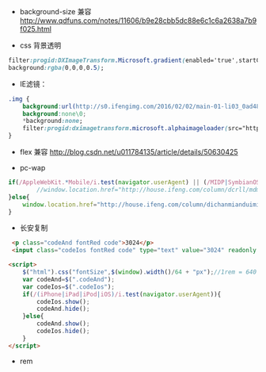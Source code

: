 - background-size 兼容  http://www.qdfuns.com/notes/11606/b9e28cbb5dc88e6c1c6a2638a7b9f025.html

- css 背景透明      
```css
filter:progid:DXImageTransform.Microsoft.gradient(enabled='true',startColorstr='#7F000000', endColorstr='#7F000000');
background:rgba(0,0,0,0.5);
```
- IE滤镜：   
```css
.img {
	background:url(http://s0.ifengimg.com/2016/02/02/main-01-li03_0ad488c7.png);
	background:none\0;
	*background:none; 
	filter:progid:dximagetransform.microsoft.alphaimageloader(src="http://s0.ifengimg.com/2016/02/02/main-01-li03_0ad488c7.png", sizingmethod="scale");
}
```
- flex 兼容  http://blog.csdn.net/u011784135/article/details/50630425

- pc-wap
```js
if(/AppleWebKit.*Mobile/i.test(navigator.userAgent) || (/MIDP|SymbianOS|NOKIA|SAMSUNG|LG|NEC|TCL|Alcatel|BIRD|DBTEL|Dopod|PHILIPS|HAIER|LENOVO|MOT-|Nokia|SonyEricsson|SIE-|Amoi|ZTE|Android|webOS|iPhone|iPod|BlackBerry/i.test(navigator.userAgent))){ 
		//window.location.href="http://house.ifeng.com/column/dcrll/mdm04"; 
}else{
	window.location.href="http://house.ifeng.com/column/dichanmianduimian/mdm04"; 
}
```

- 长安复制
```html
 <p class="codeAnd fontRed code">3024</p>
 <input class="codeIos fontRed code" type="text" value="3024" readonly />

<script>
	$("html").css("fontSize",$(window).width()/64 + "px");//1rem = 640 / 64
	var codeAnd=$(".codeAnd");
	var codeIos=$(".codeIos");
	if(/(iPhone|iPad|iPod|iOS)/i.test(navigator.userAgent)){
		codeIos.show();
		codeAnd.hide();
	}else{
		codeAnd.show();
		codeIos.hide();
	}
</script>
```

- rem
